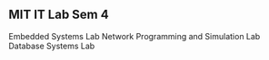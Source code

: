 ## MIT IT Lab Sem 4

Embedded Systems Lab
Network Programming and Simulation Lab
Database Systems Lab 

